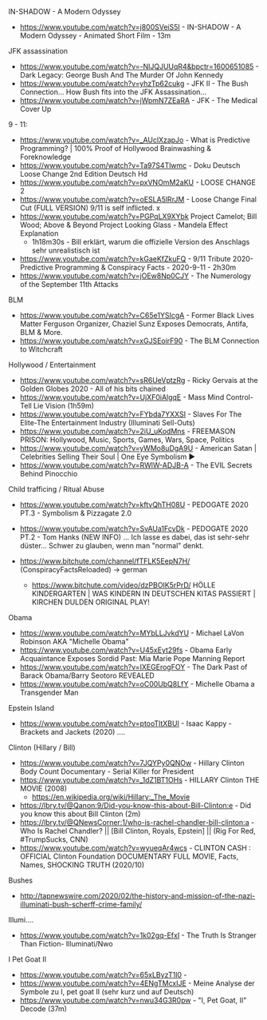 IN-SHADOW - A Modern Odyssey
  - https://www.youtube.com/watch?v=j800SVeiS5I - IN-SHADOW - A Modern Odyssey - Animated Short Film - 13m


JFK assassination
  - https://www.youtube.com/watch?v=-NlJQJUUqR4&bpctr=1600651085 - Dark Legacy: George Bush And The Murder Of John Kennedy
  - https://www.youtube.com/watch?v=yhzTp62cukg - JFK II - The Bush Connection... How Bush fits into the JFK Assassination...
  - https://www.youtube.com/watch?v=jWpmN7ZEaRA - JFK - The Medical Cover Up

9 - 11:
  - https://www.youtube.com/watch?v=_AUclXzapJo - What is Predictive Programming? | 100% Proof of Hollywood Brainwashing & Foreknowledge
  - https://www.youtube.com/watch?v=Ta97S4Tlwmc - Doku Deutsch Loose Change 2nd Edition Deutsch Hd
  - https://www.youtube.com/watch?v=pxVNOmM2aKU - LOOSE CHANGE 2
  - https://www.youtube.com/watch?v=oESLA5lRrJM - Loose Change Final Cut (FULL VERSION) 9/11 is self inflicted. x
  - https://www.youtube.com/watch?v=PGPqLX9XYbk Project Camelot; Bill Wood; Above & Beyond Project Looking Glass - Mandela Effect Explanation
    - 1h18m30s - Bill erklärt, warum die offizielle Version des Anschlags sehr unrealistisch ist
  - https://www.youtube.com/watch?v=kGaeKfZkuFQ - 9/11 Tribute 2020-Predictive Programming & Conspiracy Facts - 2020-9-11 - 2h30m
  - https://www.youtube.com/watch?v=jOEw8Np0CJY - The Numerology of the September 11th Attacks

BLM
  - https://www.youtube.com/watch?v=C65e1YSIcgA - Former Black Lives Matter Ferguson Organizer, Chaziel Sunz Exposes Democrats, Antifa, BLM & More.
  - https://www.youtube.com/watch?v=xGJSEoirF90 - The BLM Connection to Witchcraft

Hollywood / Entertainment
  - https://www.youtube.com/watch?v=sR6UeVptzRg - Ricky Gervais at the Golden Globes 2020 - All of his bits chained
  - https://www.youtube.com/watch?v=UjXF0iAlgqE - Mass Mind Control-Tell Lie Vision (1h59m)
  - https://www.youtube.com/watch?v=FYbda7YXXSI - Slaves For The Elite-The Entertainment Industry (Illuminati Sell-Outs)
  - https://www.youtube.com/watch?v=2iU_uKodMns - FREEMASON PRISON: Hollywood, Music, Sports, Games, Wars, Space, Politics
  - https://www.youtube.com/watch?v=yWMo8uDgA9U - American Satan | Celebrities Selling Their Soul | One Eye Symbolism ▶️️
  - https://www.youtube.com/watch?v=RWlW-ADJB-A - The EVIL Secrets Behind Pinocchio

Child trafficing / Ritual Abuse
  - https://www.youtube.com/watch?v=kftvQhTH08U - PEDOGATE 2020 PT.3 - Symbolism & Pizzagate 2.0
  - https://www.youtube.com/watch?v=SvAUa1FcvDk - PEDOGATE 2020 PT.2 - Tom Hanks (NEW INFO)
  ... Ich lasse es dabei, das ist sehr-sehr düster... Schwer zu glauben, wenn man "normal" denkt.
  - https://www.bitchute.com/channel/fTFLK5EepN7H/ (ConspiracyFactsReloaded) -> german

    - https://www.bitchute.com/video/dzPBOIK5rPrD/ HÖLLE KINDERGARTEN | WAS KINDERN IN DEUTSCHEN KITAS PASSIERT | KIRCHEN DULDEN ORIGINAL PLAY!


Obama
  - https://www.youtube.com/watch?v=MYbLLJvkdYU - Michael LaVon Robinson AKA "Michelle Obama"
  - https://www.youtube.com/watch?v=U45xEyt29fs - Obama Early Acquaintance Exposes Sordid Past: Mia Marie Pope Manning Report
  - https://www.youtube.com/watch?v=IXEGErogFOY - The Dark Past of Barack Obama/Barry Seotoro REVEALED
  - https://www.youtube.com/watch?v=oC00UbQ8LfY - Michelle Obama a Transgender Man


Epstein Island
  - https://www.youtube.com/watch?v=ptooTltXBUI - Isaac Kappy - Brackets and Jackets (2020)
  ....

Clinton (Hillary / Bill)
  - https://www.youtube.com/watch?v=7JQYPy0QNOw - Hillary Clinton Body Count Documentary - Serial Killer for President
  - https://www.youtube.com/watch?v=_1dZ1BT1OHs - HILLARY Clinton THE MOVIE (2008)
    - https://en.wikipedia.org/wiki/Hillary:_The_Movie
  - https://lbry.tv/@Qanon:9/Did-you-know-this-about-Bill-Clinton:e - Did you know this about Bill Clinton (2m)
  - https://lbry.tv/@QNewsCorner:1/who-is-rachel-chandler-bill-clinton:a - Who Is Rachel Chandler? || [Bill Clinton, Royals, Epstein] || (Rig For Red, #TrumpSucks, CNN)
  - https://www.youtube.com/watch?v=wyueqAr4wcs - CLINTON CASH : OFFICIAL Clinton Foundation DOCUMENTARY FULL MOVIE, Facts, Names, SHOCKING TRUTH (2020/10)

Bushes
  - http://tapnewswire.com/2020/02/the-history-and-mission-of-the-nazi-illuminati-bush-scherff-crime-family/

Illumi....
  - https://www.youtube.com/watch?v=1k02gq-EfxI - The Truth Is Stranger Than Fiction- Illuminati/Nwo


I Pet Goat II
  - https://www.youtube.com/watch?v=65xLByzT1l0 -
  - https://www.youtube.com/watch?v=4ENgTMcxIJE - Meine Analyse der Symbole zu I, pet goat II (sehr kurz und auf Deutsch)
  - https://www.youtube.com/watch?v=nwu34G3R0pw - "I, Pet Goat, II" Decode (37m)
